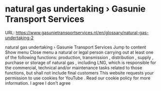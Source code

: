 # natural gas undertaking › Gasunie Transport Services

URL: https://www.gasunietransportservices.nl/en/glossary/natural-gas-undertaking-2

natural gas undertaking › Gasunie Transport Services
Jump to content
Show menu
Close menu
a natural or legal person carrying out at least one of the following functions: production,
transmission
,
distribution
,
supply
, purchase or storage of natural
gas
, including LNG, which is responsible for the commercial, technical and/or maintenance tasks related to those functions, but shall not include final customers
This website requests your permission to use cookies for
YouTube
. Read our
cookie policy
for more information.
I agree
I don't agree